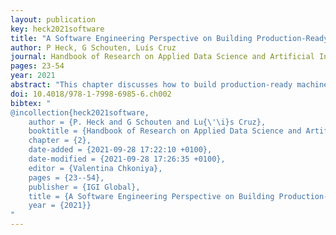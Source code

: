```yaml
---
layout: publication
key: heck2021software
title: "A Software Engineering Perspective on Building Production-Ready Machine Learning Systems"
author: P Heck, G Schouten, Luís Cruz
journal: Handbook of Research on Applied Data Science and Artificial Intelligence in Business and Industry
pages: 23-54
year: 2021
abstract: "This chapter discusses how to build production-ready machine learning systems. There are several challenges involved in accomplishing this, each with its specific solutions regarding practices and tool support. The chapter presents those solutions and introduces MLOps (machine learning operations, also called machine learning engineering) as an overarching and integrated approach in which data engineers, data scientists, software engineers, and operations engineers integrate their activities to implement validated machine learning applications managed from initial idea to daily operation in a production environment. This approach combines agile software engineering processes with the machine learning-specific workflow. Following the principles of MLOps is paramount in building high-quality production-ready machine learning systems. The current state of MLOps is discussed in terms of best practices and tool support. The chapter ends by describing future developments that are bound to improve and extend the tool support for implementing an MLOps approach."
doi: 10.4018/978-1-7998-6985-6.ch002
bibtex: "
@incollection{heck2021software,
	author = {P. Heck and G Schouten and Lu{\'\i}s Cruz},
	booktitle = {Handbook of Research on Applied Data Science and Artificial Intelligence in Business and Industry},
	chapter = {2},
	date-added = {2021-09-28 17:22:10 +0100},
	date-modified = {2021-09-28 17:26:35 +0100},
	editor = {Valentina Chkoniya},
	pages = {23--54},
	publisher = {IGI Global},
	title = {A Software Engineering Perspective on Building Production-Ready Machine Learning Systems},
	year = {2021}}
"
---
```

